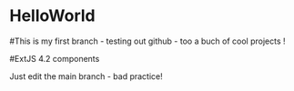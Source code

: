 # HelloWorld

#This is my first branch - testing out github - too a buch of cool projects !

#ExtJS 4.2 components

Just edit the main branch - bad practice!
